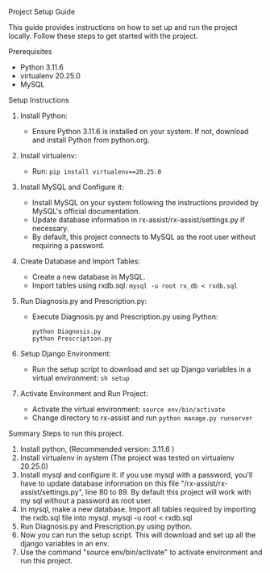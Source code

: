 Project Setup Guide

This guide provides instructions on how to set up and run the project locally. Follow these steps to get started with the project.

Prerequisites

- Python 3.11.6
- virtualenv 20.25.0
- MySQL

Setup Instructions

1. Install Python:
   - Ensure Python 3.11.6 is installed on your system. If not, download and install Python from python.org.

2. Install virtualenv:
   - Run: `pip install virtualenv==20.25.0`

3. Install MySQL and Configure it:
   - Install MySQL on your system following the instructions provided by MySQL's official documentation.
   - Update database information in rx-assist/rx-assist/settings.py if necessary.
   - By default, this project connects to MySQL as the root user without requiring a password.

4. Create Database and Import Tables:
   - Create a new database in MySQL.
   - Import tables using rxdb.sql:
     `mysql -u root rx_db < rxdb.sql`

5. Run Diagnosis.py and Prescription.py:
   - Execute Diagnosis.py and Prescription.py using Python:
     ```
     python Diagnosis.py
     python Prescription.py
     ```

6. Setup Django Environment:
   - Run the setup script to download and set up Django variables in a virtual environment:
    `sh setup`
     

7. Activate Environment and Run Project:
   - Activate the virtual environment:
     `source env/bin/activate`
   - Change directory to rx-assist and run 
     `python manage.py runserver`

Summary 
Steps to run this project. 
1. Install python, (Recommended version: 3.11.6 )
2. Install virtualenv in system (The project was tested on virtualenv 20.25.0)
3. Install mysql and configure it. if you use mysql with a password, you'll have to update database information on this file "/rx-assist/rx-assist/settings.py", line 80 to 89. By default this project will work with my sql without a password as root user.
4. In mysql, make a new database. Import all tables required by importing the rxdb.sql file into mysql.
mysql -u root < rxdb.sql
5. Run Diagnosis.py and Prescription.py using python.
6. Now you can run the setup script. This will download and set up all the django variables in an env.
7. Use the command "source env/bin/activate" to activate environment and run this project.


